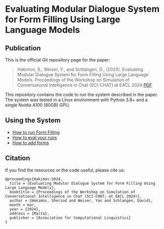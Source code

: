 # Evaluating Modular Dialogue System for Form Filling Using Large Language Models

## Publication

This is the official Git repository page for the paper:

> Hakimov, S., Weiser, Y., and Schlangen, D., (2023).  Evaluating Modular Dialogue System for Form Filling Using Large Language Models. Proceedings of the Workshop on Simulation of Conversational Intelligence in Chat (SCI-CHAT) at EACL 2024 [PDF](https://clp.ling.uni-potsdam.de/publications/Hakimov-2024.pdf)


This repository contains the code to run the system described in the paper. 
The system was tested in a Linux environment with Python 3.8+ and a single Nvidia A100 (80GB) GPU.

## Using the System

* [How to run Form Filling](docs/how_to_run_form_filling.md)
* [How to eval your runs](docs/how_to_run_form_filling.md)
* [How to add forms](docs/how_to_run_form_filling.md)


## Citation
If you find the resources or the code useful, please cite us:
```
@proceedings{Hakimov-2024,
  title = {Evaluating Modular Dialogue System for Form Filling Using Large Language Models},
  booktitle = {Proceedings of the Workshop on Simulation of Conversational Intelligence in Chat (SCI-CHAT; at EACL 2024)},
  author = {Hakimov, Sherzod and Weiser, Yan and Schlangen, David},
  month = mar,
  year = {2024},
  address = {Malta},
  publisher = {Association for Computational Linguistics}
}
```